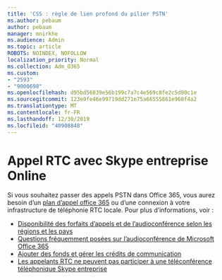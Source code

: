 ```yaml
---
title: 'CSS : règle de lien profond du pilier PSTN'
ms.author: pebaum
author: pebaum
manager: mnirkhe
ms.audience: Admin
ms.topic: article
ROBOTS: NOINDEX, NOFOLLOW
localization_priority: Normal
ms.collection: Adm_O365
ms.custom:
- "2593"
- "9000698"
ms.openlocfilehash: d95bd56839e56b199c7a7c4e569c8fe2c5d00c1e
ms.sourcegitcommit: 123e9fe46e99719dd271e75a66555861e968f4a2
ms.translationtype: MT
ms.contentlocale: fr-FR
ms.lasthandoff: 12/30/2019
ms.locfileid: "40908848"
---
```

# <a name="pstn-calling-with-skype-for-business-online"></a>Appel RTC avec Skype entreprise Online

Si vous souhaitez passer des appels PSTN dans Office 365, vous aurez besoin d’un [plan d’appel office 365](https://docs.microsoft.com/microsoftteams/what-is-phone-system-in-office-365#more-about-calling-plans) ou d’une connexion à votre infrastructure de téléphonie RTC locale. Pour plus d’informations, voir :

- [Disponibilité des forfaits d’appels et de l’audioconférence selon les régions et les pays](https://docs.microsoft.com/microsoftteams/country-and-region-availability-for-audio-conferencing-and-calling-plans/country-and-region-availability-for-audio-conferencing-and-calling-plans)
- [Questions fréquemment posées sur l’audioconférence de Microsoft Office 365](https://docs.microsoft.com/microsoftteams/audio-conferencing-common-questions)
- [Ajouter des fonds et gérer les crédits de communication](https://docs.microsoft.com/microsoftteams/add-funds-and-manage-communications-credits)
- [Les appelants RTC ne peuvent pas participer à une téléconférence téléphonique Skype entreprise](https://docs.microsoft.com/SkypeForBusiness/troubleshoot/online-conferencing/pstn-callers-cant-join-dial-in-call)
